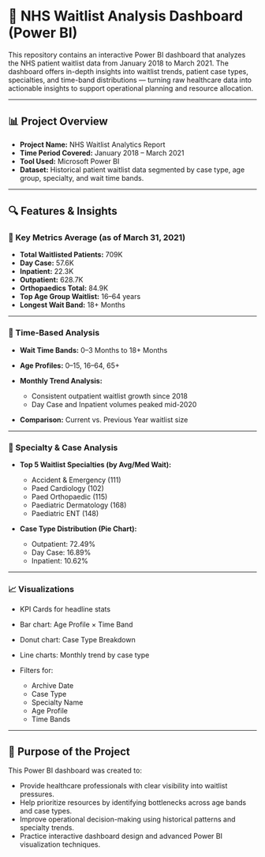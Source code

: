 # 🏥 NHS Waitlist Analysis Dashboard (Power BI)

This repository contains an interactive Power BI dashboard that analyzes the NHS patient waitlist data from January 2018 to March 2021. The dashboard offers in-depth insights into waitlist trends, patient case types, specialties, and time-band distributions — turning raw healthcare data into actionable insights to support operational planning and resource allocation.

---

## 📊 Project Overview

* **Project Name:** NHS Waitlist Analytics Report
* **Time Period Covered:** January 2018 – March 2021
* **Tool Used:** Microsoft Power BI
* **Dataset:** Historical patient waitlist data segmented by case type, age group, specialty, and wait time bands.

---

## 🔍 Features & Insights

### 🧾 Key Metrics Average (as of March 31, 2021)

* **Total Waitlisted Patients:** 709K
* **Day Case:** 57.6K
* **Inpatient:** 22.3K
* **Outpatient:** 628.7K
* **Orthopaedics Total:** 84.9K
* **Top Age Group Waitlist:** 16–64 years
* **Longest Wait Band:** 18+ Months

---

### 📅 Time-Based Analysis

* **Wait Time Bands:** 0–3 Months to 18+ Months
* **Age Profiles:** 0–15, 16–64, 65+
* **Monthly Trend Analysis:**

  * Consistent outpatient waitlist growth since 2018
  * Day Case and Inpatient volumes peaked mid-2020
* **Comparison:** Current vs. Previous Year waitlist size

---

### 🏥 Specialty & Case Analysis

* **Top 5 Waitlist Specialties (by Avg/Med Wait):**

  * Accident & Emergency (111)
  * Paed Cardiology (102)
  * Paed Orthopaedic (115)
  * Paediatric Dermatology (168)
  * Paediatric ENT (148)

* **Case Type Distribution (Pie Chart):**

  * Outpatient: 72.49%
  * Day Case: 16.89%
  * Inpatient: 10.62%

---

### 📈 Visualizations

* KPI Cards for headline stats
* Bar chart: Age Profile × Time Band
* Donut chart: Case Type Breakdown
* Line charts: Monthly trend by case type
* Filters for:

  * Archive Date
  * Case Type
  * Specialty Name
  * Age Profile
  * Time Bands

---

## 🚀 Purpose of the Project

This Power BI dashboard was created to:

* Provide healthcare professionals with clear visibility into waitlist pressures.
* Help prioritize resources by identifying bottlenecks across age bands and case types.
* Improve operational decision-making using historical patterns and specialty trends.
* Practice interactive dashboard design and advanced Power BI visualization techniques.

